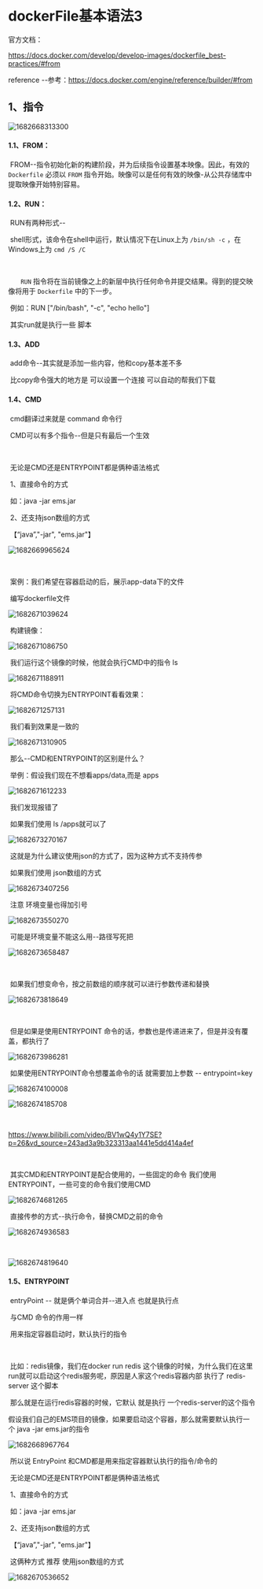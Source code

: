# dockerFile基本语法3

官方文档：

https://docs.docker.com/develop/develop-images/dockerfile_best-practices/#from



reference --参考：https://docs.docker.com/engine/reference/builder/#from





## 1、指令

![1682668313300](../../../.vuepress/public/images/1682668313300.png)



#### 	1.1、FROM：

​	FROM--指令初始化新的构建阶段，并为后续指令设置基本映像。因此，有效的 `Dockerfile` 必须以 `FROM` 指令开始。映像可以是任何有效的映像-从公共存储库中提取映像开始特别容易。



#### 	1.2、RUN：

​	RUN有两种形式--

​			shell形式，该命令在shell中运行，默认情况下在Linux上为 `/bin/sh -c` ，在Windows上为 `cmd /S /C`

​			

​	`	RUN` 指令将在当前镜像之上的新层中执行任何命令并提交结果。得到的提交映像将用于 `Dockerfile` 中的下一步。

​	例如：RUN ["/bin/bash", "-c", "echo hello"]

​	其实run就是执行一些 脚本



#### 	1.3、ADD

​			add命令--其实就是添加一些内容，他和copy基本差不多

​			比copy命令强大的地方是 可以设置一个连接 可以自动的帮我们下载







#### 	1.4、CMD

​				cmd翻译过来就是 command 命令行

​				CMD可以有多个指令--但是只有最后一个生效

​				

​			无论是CMD还是ENTRYPOINT都是俩种语法格式

​				1、直接命令的方式

​						如：java -jar ems.jar

​				2、还支持json数组的方式

​						【“java”,"-jar", "ems.jar"】

![1682669965624](../../../.vuepress/public/images/1682669965624.png)

​			



​	案例：我们希望在容器启动的后，展示app-data下的文件

​		编写dockerfile文件

![1682671039624](../../../.vuepress/public/images/1682671039624.png)



​	构建镜像：

![1682671086750](../../../.vuepress/public/images/1682671086750.png)



​		我们运行这个镜像的时候，他就会执行CMD中的指令 ls

![1682671188911](../../../.vuepress/public/images/1682671188911.png)



​	将CMD命令切换为ENTRYPOINT看看效果：

![1682671257131](../../../.vuepress/public/images/1682671257131.png)



​	我们看到效果是一致的

![1682671310905](../../../.vuepress/public/images/1682671310905.png)







​		那么--CMD和ENTRYPOINT的区别是什么？



​			举例：假设我们现在不想看apps/data,而是 apps

![1682671612233](../../../.vuepress/public/images/1682671612233.png)

​		我们发现报错了

​		如果我们使用 ls /apps就可以了

![1682673270167](../../../.vuepress/public/images/1682673270167.png)

​		这就是为什么建议使用json的方式了，因为这种方式不支持传参

​		如果我们使用 json数组的方式

![1682673407256](../../../.vuepress/public/images/1682673407256.png)

​	注意 环境变量也得加引号

![1682673550270](../../../.vuepress/public/images/1682673550270.png)



​	可能是环境变量不能这么用--路径写死把

![1682673658487](../../../.vuepress/public/images/1682673658487.png)

​	

​		如果我们想变命令，按之前数组的顺序就可以进行参数传递和替换

![1682673818649](../../../.vuepress/public/images/1682673818649.png)

​	

​	但是如果是使用ENTRYPOINT 命令的话，参数也是传递进来了，但是并没有覆盖，都执行了

![1682673986281](../../../.vuepress/public/images/1682673986281.png)



​	如果使用ENTRYPOINT命令想覆盖命令的话 就需要加上参数 -- entrypoint=key

![1682674100008](../../../.vuepress/public/images/1682674100008.png)



![1682674185708](../../../.vuepress/public/images/1682674185708.png)



​	

https://www.bilibili.com/video/BV1wQ4y1Y7SE?p=26&vd_source=243ad3a9b323313aa1441e5dd414a4ef

​		

​	其实CMD和ENTRYPOINT是配合使用的，一些固定的命令 我们使用ENTRYPOINT，一些可变的命令我们使用CMD

![1682674681265](../../../.vuepress/public/images/1682674681265.png)



​	直接传参的方式--执行命令，替换CMD之前的命令

![1682674936583](../../../.vuepress/public/images/1682674936583.png)





​		



![1682674819640](../../../.vuepress/public/images/1682674819640.png)		

#### 	1.5、ENTRYPOINT

​				entryPoint -- 就是俩个单词合并--进入点 也就是执行点

​				与CMD 命令的作用一样

​				用来指定容器启动时，默认执行的指令

​			



​		比如：redis镜像，我们在docker run redis 这个镜像的时候，为什么我们在这里run就可以启动这个redis服务呢，原因是人家这个redis容器内部  执行了 redis-server 这个脚本

​		那么就是在运行redis容器的时候，它默认 就是执行 一个redis-server的这个指令

​		假设我们自己的EMS项目的镜像，如果要启动这个容器，那么就需要默认执行一个 java -jar ems.jar的指令

![1682668967764](../../../.vuepress/public/images/1682668967764.png)

​	所以说 EntryPoint 和CMD都是用来指定容器默认执行的指令/命令的

​		无论是CMD还是ENTRYPOINT都是俩种语法格式

​				1、直接命令的方式

​						如：java -jar ems.jar

​				2、还支持json数组的方式

​						【“java”,"-jar", "ems.jar"】

​	这俩种方式 推荐 使用json数组的方式

![1682670536652](../../../.vuepress/public/images/1682670536652.png)





































































































